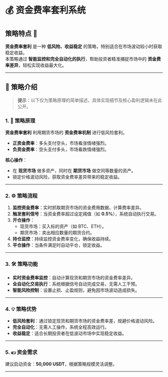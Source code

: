 # 💰 资金费率套利系统

## 策略特点 📌

**资金费率套利** 是一种 **低风险、收益稳定** 的策略，特别适合在市场波动较小时获取稳定收益。  
本策略通过 **智能监控和完全自动化的执行**，帮助投资者精准捕捉市场中的 **资金费率差异**，轻松实现收益最大化。

---

## 🚀 策略介绍


> **提示**：以下仅为策略原理的简单描述，具体实现细节及核心盈利逻辑未在此公开。


### 1. 🔑 策略原理

**资金费率套利** 利用期货市场的 **资金费率机制** 进行低风险套利。
- **正资金费率**：多头支付空头，市场看涨情绪强烈。
- **负资金费率**：空头支付多头，市场看跌情绪强烈。

**核心操作**：
- 在 **现货市场** 做多资产，同时在 **期货市场** 做空同等数量的资产。
- 锁定价格波动风险，获取资金费率差异带来的稳定收益。

---

### 2. ⚙️ 策略流程

1. **监控资金费率**：实时抓取期货市场的资金费用数据，计算费率差异。
2. **触发套利信号**：当资金费率超过设定阈值（如 **0.5%**），系统自动执行交易。
3. **开仓操作**：
    - 现货市场：买入标的资产（如 BTC、ETH）。
    - 期货市场：卖出相应数量的期货合约。
4. **持仓监控**：持续监控资金费率变化，确保收益持续。
5. **平仓操作**：当条件满足时自动平仓，锁定收益。

---

### 3. 🛠️ 策略功能

- **实时资金费率监控**：自动计算现货和期货市场的资金费率差异。
- **全自动化交易执行**：系统根据信号自动完成交易，无需人工干预。
- **智能风险控制**：设置止损、止盈规则，避免因市场波动造成损失。

---

### 4. 💡 策略优势

- **低风险套利**：通过锁定现货和期货市场的资金费率差，规避价格波动风险。
- **完全自动化**：无需人工操作，系统全程高效运行。
- **收益稳定**：适合长期投资者在低波动市场中实现稳定收益。

---

### 5. 💵 资金需求

建议启动资金：**50,000 USDT**，根据策略规模灵活调整。

---